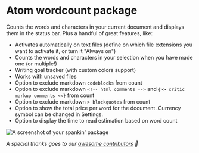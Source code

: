 # Atom wordcount package

Counts the words and characters in your current document and displays them in the status bar. Plus a handful of great features, like:

  - Activates automatically on text files (define on which file extensions you want to activate it, or turn it "Always on")
  - Counts the words and characters in your selection when you have made one (or multiple!)
  - Writing goal tracker (with custom colors support)
  - Works with unsaved files
  - Option to exclude markdown `codeblocks` from count
  - Option to exclude markdown `<!-- html comments -->` and `{>> critic markup comments <<}` from count
  - Option to exclude markdown `> blockquotes` from count
  - Option to show the total price per word for the document. Currency symbol can be changed in Settings.
  - Option to display the time to read estimation based on word count


![A screenshot of your spankin' package](https://cloud.githubusercontent.com/assets/584259/19187373/62f97ad8-8c8b-11e6-85aa-1282f94f509b.gif)

*A special thanks goes to our [awesome contributors](https://github.com/nesQuick/atom-wordcount/graphs/contributors) 👏*
